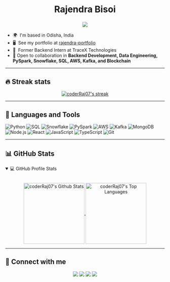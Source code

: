 <h1 align="center">Rajendra Bisoi</h1>
<h3 align="center"><img src="https://readme-typing-svg.herokuapp.com?center=true&vCenter=true&lines=Backend+%26+Data+Engineer"></h3>

* 🌍  I'm based in Odisha, India  
* 🖥️  See my portfolio at [rajendra-portfolio](bit.ly/Blockchain_Portfolio_)  
* 🤝  Former Backend Intern at TraceX Technologies  
* 🔹 Open to collaboration in **Backend Development, Data Engineering, PySpark, Snowflake, SQL, AWS, Kafka, and Blockchain**  

---

## 🔥 Streak stats  

<p align="center">
  <a href="https://github.com/coderRaj07">
    <img alt="coderRaj07's streak" src="https://github-readme-streak-stats.herokuapp.com?user=coderRaj07&theme=great-gatsby&hide_border=true&fire=EB5454&sideNums=E8EBDF&currStreakNum=DFEB65"/>
  </a>
</p>

---

## 🚀 Languages and Tools  

<p align="left">
  <img src="https://img.icons8.com/external-flatarticons-lineal-color-flatarticons/64/000000/python.png" alt="Python"/>
  <img src="https://img.icons8.com/color/48/000000/sql.png" alt="SQL"/>
  <img src="https://img.icons8.com/color/48/000000/snowflake.png" alt="Snowflake"/>
  <img src="https://img.icons8.com/color/48/000000/apache-spark.png" alt="PySpark"/>
  <img src="https://img.icons8.com/color/48/000000/amazon-web-services.png" alt="AWS"/>
  <img src="https://img.icons8.com/color/48/000000/kafka.png" alt="Kafka"/>
  <img src="https://img.icons8.com/color/48/000000/mongodb.png" alt="MongoDB"/>
  <img src="https://img.icons8.com/color/48/000000/nodejs.png" alt="Node.js"/>
  <img src="https://img.icons8.com/color/48/000000/react-native.png" alt="React"/>
  <img src="https://img.icons8.com/color/48/000000/javascript.png" alt="JavaScript"/>
  <img src="https://img.icons8.com/color/48/000000/typescript.png" alt="TypeScript"/>
  <img src="https://img.icons8.com/color/48/000000/git.png" alt="Git"/>
</p>

---

## 📊 GitHub Stats  

<details open=""> 
  <summary>💻 GitHub Profile Stats</summary>
  <br/>
  <p align="center">
    <a href="https://github.com/coderRaj07">
      <img align="center" alt="coderRaj07's Github Stats" src="https://github-readme-stats.vercel.app/api/?username=coderRaj07&show_icons=true&count_private=true&theme=highcontrast&hide_border=true" height="192px"/>
    </a>
    <a href="https://github.com/coderRaj07">
      <img align="center" height="192px" alt="coderRaj07's Top Languages" src="https://github-readme-stats.vercel.app/api/top-langs/?username=coderRaj07&langs_count=20&layout=compact&theme=highcontrast&hide_border=true" />
    </a>
  <br/>
  </p>
</details>

---

## 🙋‍ Connect with me  

<p align="center">
<a href="mailto:12131501.edu@gmail.com"><img src="https://img.shields.io/badge/Gmail-D14836?style=for-the-badge&logo=gmail&logoColor=white"/></a>
<a href="https://in.linkedin.com/in/rajendra-bisoi" target="_blank"><img src="https://img.shields.io/badge/linkedin-%230077B5.svg?style=for-the-badge&logo=linkedin&logoColor=white"/></a>
<a href="https://github.com/coderRaj07"><img src="https://img.shields.io/badge/github-%23121011.svg?style=for-the-badge&logo=github&logoColor=white"/></a>
<a href="https://twitter.com/RajendraBisoi13" target="_blank"><img src="https://img.shields.io/badge/RajendraBisoi13-%231DA1F2.svg?style=for-the-badge&logo=Twitter&logoColor=white"/></a>
</p>

